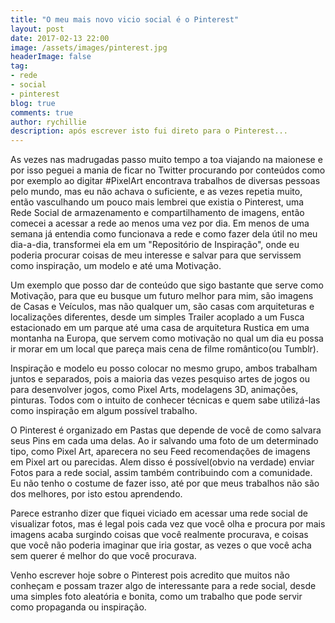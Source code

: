 ```yaml
---
title: "O meu mais novo vicio social é o Pinterest"
layout: post
date: 2017-02-13 22:00
image: /assets/images/pinterest.jpg
headerImage: false
tag:
- rede
- social
- pinterest
blog: true
comments: true
author: rychillie
description: após escrever isto fui direto para o Pinterest...
---
```

<script async src="//pagead2.googlesyndication.com/pagead/js/adsbygoogle.js"></script>
<!-- Anuncio Blog Rychillie -->
<ins class="adsbygoogle"
     style="display:block"
     data-ad-client="ca-pub-7837358846130941"
     data-ad-slot="9265933715"
     data-ad-format="auto"></ins>
<script>
(adsbygoogle = window.adsbygoogle || []).push({});
</script>

As vezes nas madrugadas passo muito tempo a toa viajando na maionese e por isso peguei a mania de ficar no Twitter procurando por conteúdos como por exemplo ao digitar #PixelArt encontrava trabalhos de diversas pessoas pelo mundo, mas eu não achava o suficiente, e as vezes repetia muito, então vasculhando um pouco mais lembrei que existia o Pinterest, uma Rede Social de armazenamento e compartilhamento de imagens, então comecei a acessar a rede ao menos uma vez por dia. Em menos de uma semana já entendia como funcionava a rede e como fazer dela útil no meu dia-a-dia, transformei ela em um "Repositório de Inspiração", onde eu poderia procurar coisas de meu interesse e salvar para que servissem como inspiração, um modelo e até uma Motivação.

Um exemplo que posso dar de conteúdo que sigo bastante que serve como Motivação, para que eu busque um futuro melhor para mim, são imagens de Casas e Veículos, mas não qualquer um, são casas com arquiteturas e localizações diferentes, desde um simples Trailer acoplado a um Fusca estacionado em um parque até uma casa de arquitetura Rustica em uma montanha na Europa, que servem como motivação no qual um dia eu possa ir morar em um local que pareça mais cena de filme romântico(ou Tumblr).

Inspiração e modelo eu posso colocar no mesmo grupo, ambos trabalham juntos e separados, pois a maioria das vezes pesquiso artes de jogos ou para desenvolver jogos, como Pixel Arts, modelagens 3D, animações, pinturas. Todos com o intuito de conhecer técnicas e quem sabe utilizá-las como inspiração em algum possível trabalho.

O Pinterest é organizado em Pastas que depende de você de como salvara seus Pins em cada uma delas. Ao ir salvando uma foto de um determinado tipo, como Pixel Art, aparecera no seu Feed recomendações de imagens em Pixel art ou parecidas. Alem disso é possível(obvio na verdade) enviar Fotos para a rede social, assim também contribuindo com a comunidade. Eu não tenho o costume de fazer isso, até por que meus trabalhos não são dos melhores, por isto estou aprendendo.

Parece estranho dizer que fiquei viciado em acessar uma rede social de visualizar fotos, mas é legal pois cada vez que você olha e procura por mais imagens acaba surgindo coisas que você realmente procurava, e coisas que você não poderia imaginar que iria gostar, as vezes o que você acha sem querer é melhor do que você procurava.

Venho escrever hoje sobre o Pinterest pois acredito que muitos não conheçam e possam trazer algo de interessante para a rede social, desde uma simples foto aleatória e bonita, como um trabalho que pode servir como propaganda ou inspiração.
